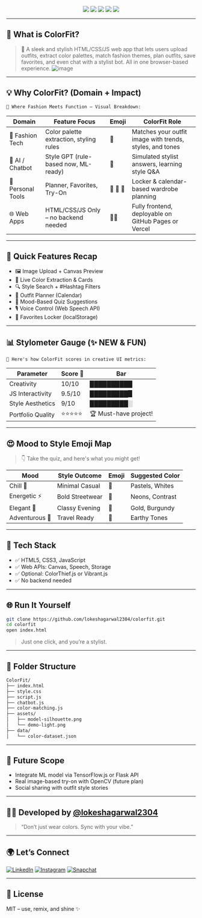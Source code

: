 <p align="center">
  <img src="https://img.shields.io/badge/Made%20With-%E2%9D%A4%EF%B8%8F-JavaScript?style=for-the-badge">
  <img src="https://img.shields.io/badge/Mobile%20Responsive-%F0%9F%93%B1-28C76F?style=for-the-badge">
  <img src="https://img.shields.io/badge/Color%20Extractor-%F0%9F%8C%88-BD93F9?style=for-the-badge">
  <img src="https://img.shields.io/badge/Voice%20Commands-%F0%9F%8E%A4-FF9F43?style=for-the-badge">
  <img src="https://img.shields.io/badge/Offline%20First-%F0%9F%93%81-00B8D4?style=for-the-badge">
</p>

---

## 🌈 What is **ColorFit**?

> 🎯 A sleek and stylish HTML/CSS/JS web app that lets users upload outfits, extract color palettes, match fashion themes, plan outfits, save favorites, and even chat with a stylist bot. All in one browser-based experience.
![image](https://github.com/user-attachments/assets/1779c6a8-216b-4120-9df6-44a298c2a733)

---

## 💡 Why ColorFit? (Domain + Impact)

```markdown
🧭 Where Fashion Meets Function – Visual Breakdown:
````

| Domain            | Feature Focus                           | Emoji    | ColorFit Role                                            |
| ----------------- | --------------------------------------- | -------- | -------------------------------------------------------- |
| 👚 Fashion Tech   | Color palette extraction, styling rules | 🎨       | Matches your outfit image with trends, styles, and tones |
| 🧠 AI / Chatbot   | Style GPT (rule-based now, ML-ready)    | 🤖       | Simulated stylist answers, learning style Q\&A           |
| 🎯 Personal Tools | Planner, Favorites, Try-On              | 📅 💖 🧍 | Locker & calendar-based wardrobe planning                |
| 🌐 Web Apps       | HTML/CSS/JS Only – no backend needed    | 🧑‍💻    | Fully frontend, deployable on GitHub Pages or Vercel     |

---

## 🚀 Quick Features Recap

* 🖼️ Image Upload + Canvas Preview
* 🌈 Live Color Extraction & Cards
* 🔍 Style Search + #Hashtag Filters
* 📆 Outfit Planner (Calendar)
* 🧠 Mood-Based Quiz Suggestions
* 🎙️ Voice Control (Web Speech API)
* 💖 Favorites Locker (localStorage)

---

## 📊 Stylometer Gauge (✨ NEW & FUN)

```
🧪 Here's how ColorFit scores in creative UI metrics:
```

| Parameter         | Score 💯 | Bar                   |
| ----------------- | -------- | --------------------- |
| Creativity        | 10/10    | ██████████            |
| JS Interactivity  | 9.5/10   | █████████▉            |
| Style Aesthetics  | 9/10     | █████████░            |
| Portfolio Quality | ⭐⭐⭐⭐⭐    | 🏆 Must-have project! |

---

## 😍 Mood to Style Emoji Map

> 👇 Take the quiz, and here's what you might get!

| Mood           | Style Outcome   | Emoji | Suggested Color |
| -------------- | --------------- | ----- | --------------- |
| Chill 🧘       | Minimal Casual  | 👕    | Pastels, Whites |
| Energetic ⚡    | Bold Streetwear | 👟    | Neons, Contrast |
| Elegant 👑     | Classy Evening  | 👗    | Gold, Burgundy  |
| Adventurous 🎒 | Travel Ready    | 🧥    | Earthy Tones    |

---

## 🧠 Tech Stack

* ✅ HTML5, CSS3, JavaScript
* ✅ Web APIs: Canvas, Speech, Storage
* ✅ Optional: ColorThief.js or Vibrant.js
* ✅ No backend needed

---

## 🌐 Run It Yourself

```bash
git clone https://github.com/lokeshagarwal2304/colorfit.git
cd colorfit
open index.html
```

> Just one click, and you’re a stylist.

---

## 📁 Folder Structure

```bash
ColorFit/
├── index.html
├── style.css
├── script.js
├── chatbot.js
├── color-matching.js
├── assets/
│   ├── model-silhouette.png
│   └── demo-light.png
├── data/
│   └── color-dataset.json
```

---

## 🧠 Future Scope

* Integrate ML model via TensorFlow\.js or Flask API
* Real image-based try-on with OpenCV (future plan)
* Social sharing with outfit style stories

---

## 👨‍💻 Developed by [@lokeshagarwal2304](https://github.com/lokeshagarwal2304)

> “Don’t just wear colors. Sync with your vibe.”

---

## 🌍 Let’s Connect

[![LinkedIn](https://img.shields.io/badge/LinkedIn-Lokeshagarwal2304-blue?style=flat\&logo=linkedin)](https://linkedin.com/in/lokeshagarwal2304)
[![Instagram](https://img.shields.io/badge/Instagram-_lokesh._.agarwal_-pink?style=flat\&logo=instagram)](https://instagram.com/_lokesh._.agarwal_)
[![Snapchat](https://img.shields.io/badge/Snapchat-lagarwal.23-yellow?style=flat\&logo=snapchat)](https://snapchat.com/add/lagarwal.23)

---

## 🏁 License

MIT – use, remix, and shine ✨
